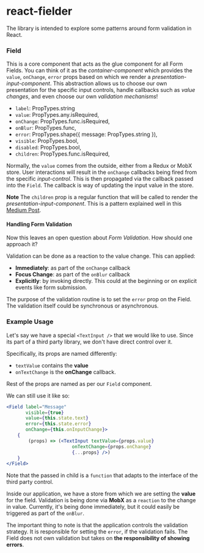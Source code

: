 # react-fielder

The library is intended to explore some patterns around form validation
in React.

### Field

This is a core component that acts as the glue component for all Form Fields.
You can think of it as the _container-component_ which provides
the `value`, `onChange`, `error` props based on which
we render a _presentation-input-component_. This abstraction allows us to choose
our own presentation for the specific input controls, handle callbacks such as _value
changes_, and even choose our own _validation mechanisms_! 

- `label`: PropTypes.string
- `value`: PropTypes.any.isRequired,
- `onChange`: PropTypes.func.isRequired,
- `onBlur`: PropTypes.func,
- `error`: PropTypes.shape({
    message: PropTypes.string
}),
- `visible`: PropTypes.bool,
- `disabled`: PropTypes.bool,
- `children`: PropTypes.func.isRequired,

Normally, the `value` comes from the outside, either from a Redux or MobX store. User interactions
will result in the `onChange` callbacks being fired from the specific _input-control_. This
is then propagated via the callback passed into the `Field`. The callback is way of
updating the input value in the store.

**Note** The `children` prop is a regular function that will be called to render
the _presentation-input-component_. This is a pattern explained well in this [Medium Post](https://medium.com/merrickchristensen/function-as-child-components-5f3920a9ace9).

#### Handling Form Validation

Now this leaves an open question about _Form Validation_. How should one approach it?

Validation can be done as a reaction to the value change. This can applied:

- **Immediately**: as part of the `onChange` callback
- **Focus Change**: as part of the `onBlur` callback
- **Explicitly**: by invoking directly. This could at the beginning or on explicit
events like form submission. 

The purpose of the validation routine is to set the `error` prop on the Field. The
validation itself could be synchronous or asynchronous.

### Example Usage

Let's say we have a special `<TextInput />` that we would like to use. Since its part of 
a third party library, we don't have direct control over it. 

Specifically, its props are named differently:

- `textValue` contains the **value**
- `onTextChange` is the **onChange** callback.

Rest of the props are named as per our `Field` component.

We can still use it like so:

```jsx harmony
<Field label="Message"
       visible={true}
       value={this.state.text}
       error={this.state.error}
       onChange={this.onInputChange}>
    {
        (props) => (<TextInput textValue={props.value}
                        onTextChange={props.onChange} 
                        {...props} />)
    }
</Field>
```

Note that the passed in child is a `function` that adapts to the interface of the
third party control.

Inside our application, we have a store from which we are setting the **value** for the field.
Validation is being done via **MobX** as a `reaction` to the change in value. Currently, it's
being done immediately, but it could easily be triggered as part of the `onBlur`. 

The important thing to note is that the application controls the validation strategy. It is
responsible for setting the `error`, if the validation fails. The Field does not own
validation but takes on **the responsibility of showing errors**.
